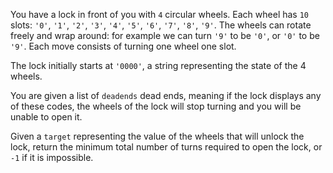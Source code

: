 You have a lock in front of you with `4` circular wheels. Each wheel has `10` slots: `'0'`, `'1'`, `'2'`, `'3'`, `'4'`, `'5'`, `'6'`, `'7'`, `'8'`, `'9'`. The wheels can rotate freely and wrap around: for example we can turn `'9'` to be `'0'`, or `'0'` to be `'9'`. Each move consists of turning one wheel one slot.

The lock initially starts at `'0000'`, a string representing the state of the 4 wheels.

You are given a list of `deadends` dead ends, meaning if the lock displays any of these codes, the wheels of the lock will stop turning and you will be unable to open it.

Given a `target` representing the value of the wheels that will unlock the lock, return the minimum total number of turns required to open the lock, or `-1` if it is impossible.